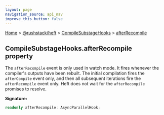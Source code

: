 ```yaml
---
layout: page
navigation_source: api_nav
improve_this_button: false
---
```



[Home](./index.md) &gt; [@rushstack/heft](./heft.md) &gt; [CompileSubstageHooks](./heft.compilesubstagehooks.md) &gt; [afterRecompile](./heft.compilesubstagehooks.afterrecompile.md)

## CompileSubstageHooks.afterRecompile property

The `afterRecompile` event is only used in watch mode. It fires whenever the compiler's outputs have been rebuilt. The initial compilation fires the `afterCompile` event only, and then all subsequent iterations fire the `afterRecompile` event only. Heft does not wait for the `afterRecompile` promises to resolve.

<b>Signature:</b>

```typescript
readonly afterRecompile: AsyncParallelHook;
```
